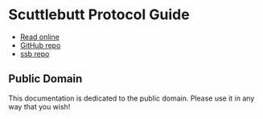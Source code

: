 # Scuttlebutt Protocol Guide

- [Read online](https://ssbc.github.io/scuttlebutt-protocol-guide)
- [GitHub repo](https://github.com/ssbc/scuttlebutt-protocol-guide)
- [ssb repo](ssb://%gghZe88ZC2N18Zz44cn0/PE12eEJ+vyzOj6CW1QG4Ds=.sha256)

## Public Domain

This documentation is dedicated to the public domain. Please use it in any way that you wish!
